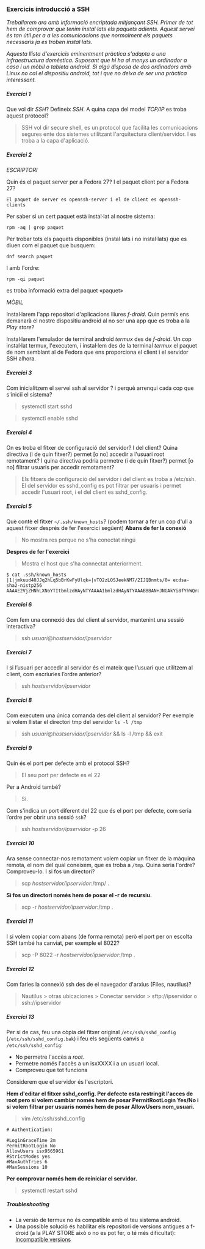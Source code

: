 ### Exercicis introducció a SSH

_Treballarem ara amb informació encriptada mitjançant SSH. Primer de tot hem de
comprovar que tenim instal·lats els paquets adients. Aquest servei és tan útil
per a a les comunicacions que normalment els paquets necessaris ja es troben
instal·lats._

_Aquesta llista d'exercicis eminentment pràctica s'adapta a una infraestructura
domèstica. Suposant que hi ha al menys un ordinador a casa i un mòbil o tableta
android. Si algú disposa de dos ordinadors amb Linux no cal el dispositiu
android, tot i que no deixa de ser una pràctica interessant._


##### Exercici 1

Que vol dir *SSH*? Defineix *SSH*. A quina capa del model *TCP/IP* es troba
aquest protocol?

> SSH vol dir secure shell, es un protocol que facilita les comunicacions segures ente dos sistemes utilitzant l'arquitectura client/servidor. I es troba a la capa d'aplicació.

##### Exercici 2

*ESCRIPTORI*

Quin és el paquet server per a Fedora 27? I el paquet client per a Fedora 27?
```
El paquet de server es openssh-server i el de client es openssh-clients
```

Per saber si un cert paquet està instal·lat al nostre sistema:

```
rpm -aq | grep paquet
```

Per trobar tots els paquets disponibles (instal·lats i no instal·lats) que es
diuen com el paquet que busquem:

```
dnf search paquet
```

I amb l'ordre:

```
rpm -qi paquet
```

es troba informació extra del paquet «paquet»

*MÒBIL*

Instal·larem l'app repositori d'aplicacions lliures *f-droid*. Quin permís ens
demanarà el nostre dispositiu android al no ser una app que es troba a la *Play
store*?

Instal·larem l'emulador de terminal android *termux* des de *f-droid*. Un cop instal·lat termux, l'executem, i instal·lem des de la terminal *termux* el paquet de nom semblant al de Fedora que ens proporciona el client i el servidor SSH alhora.

##### Exercici 3

Com inicialitzem el servei ssh al servidor ? i perquè arrenqui cada cop que
s'iniciï el sistema?
> systemctl start sshd 

> systemctl enable sshd
##### Exercici 4 

On es troba el fitxer de configuració del servidor? I del client? Quina
directiva (i de quin fitxer?) permet [o no] accedir a l'usuari root remotament?
I quina directiva podria permetre (i de quin fitxer?) permet [o no] filtrar
usuaris per accedir remotament?

> Els fitxers de configuració del servidor i del client es troba a /etc/ssh. El del servidor es sshd_config es pot filtrar per usuaris i permet accedir l'usuari root, i el del client es sshd_config.


##### Exercici 5

Què contè el fitxer `~/.ssh/known_hosts`? (podem tornar a fer un cop d'ull a
aquest fitxer després de fer l'exercici següent)
**Abans de fer la conexió**
> No mostra res perque no s'ha conectat ningú

**Despres de fer l'exercici**
> Mostra el host que s'ha connectat anteriorment.
```
$ cat .ssh/known_hosts
|1|jmkuud40JJq2hLq5bBrKwFyUlqk=|vTO2zLOSJeekNM7/2IJQBnmts/0= ecdsa-sha2-nistp256 AAAAE2VjZHNhLXNoYTItbmlzdHAyNTYAAAAIbmlzdHAyNTYAAABBBAN+JNGAkYi8fYhWQraRm646YHiobEomfB06pmxuUtNGak3ZWO9fBpLD73kKnjD5sbfeFCCQOZYjZjZyDYmie10
```
##### Exercici 6

Com fem una connexió des del client al servidor, mantenint una sessió interactiva? 
> ssh *usuari*@*hostservidor/ipservidor*

##### Exercici 7

I si l’usuari per accedir al servidor és el mateix que l’usuari que utilitzem
al client, com escriuries l’ordre anterior?
> ssh *hostservidor/ipservidor*

##### Exercici 8

Com executem una única comanda des del client al servidor? Per exemple si volem
llistar el directori tmp del servidor `ls -l /tmp`
> ssh *usuari*@*hostservidor/ipservidor* && ls -l /tmp && exit

##### Exercici 9

Quin és el port per defecte amb el protocol SSH?
> El seu port per defecte es el 22

Per a Android també?
> Si.

Com s'indica un port diferent del 22 que és el port per defecte, com seria l’ordre per obrir una sessió `ssh`?
> ssh *hostservidor/ipservidor* -p 26

##### Exercici 10 

Ara sense connectar-nos remotament volem copiar un fitxer de la màquina remota,
	el nom del qual coneixem, que es troba a `/tmp`. Quina seria l'ordre?
	Comproveu-lo. I si fos un directori?

> scp *hostservidor/ipservidor*:/tmp/ .

**Si fos un directori només hem de posar el -r de recursiu.**
> scp -r *hostservidor/ipservidor*:/tmp .

##### Exercici 11

I si volem copiar com abans (de forma remota) però el port per on escolta SSH
també ha canviat, per exemple el 8022?

> scp -P 8022 -r *hostservidor/ipservidor*:/tmp .
##### Exercici 12

Com faries la connexió ssh des de el navegador d'arxius (Files, nautilus)?
> Nautilus > otras ubicaciones > Conectar servidor > sftp://ipservidor o ssh://ipservidor
##### Exercici 13

Per si de cas, feu una còpia del fitxer original `/etc/ssh/sshd_config` (`/etc/ssh/sshd_config.bak`) i feu els següents canvis a `/etc/ssh/sshd_config`:

+ No permetre l'accès a *root*.
+ Permetre només l'accès a un isxXXXX i a un usuari local.
+ Comproveu que tot funciona

Considerem que el servidor és l'escriptori.

**Hem d'editar el fitxer sshd_config. Per defecte esta restringit l'acces de root pero si volem cambiar només hem de posar PermitRootLogin Yes/No i si volem filtrar per usuaris només hem de posar AllowUsers nom_usuari.**


> vim /etc/ssh/sshd_config

```
# Authentication:

#LoginGraceTime 2m
PermitRootLogin No
AllowUsers isx9565961 
#StrictModes yes
#MaxAuthTries 6
#MaxSessions 10

```

**Per comprovar només hem de reiniciar el servidor.**

> systemctl restart sshd

##### Troubleshooting

* La versió de termux no és compatible amb el teu sistema android.
* Una possible solució és habilitar els repositori de versions antigues a f-droid (a la PLAY STORE això o no es pot fer, o té més dificultat): [Incompatible versions](https://github.com/termux/termux-app/issues/1353)

